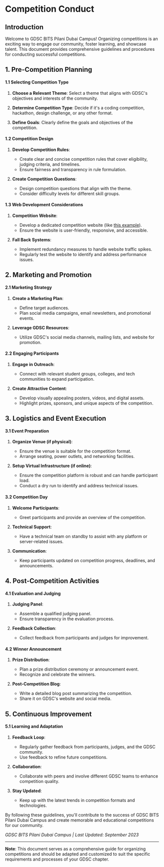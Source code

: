 # Competition Conduct

## Introduction
Welcome to GDSC BITS Pilani Dubai Campus! Organizing competitions is an exciting way to engage our community, foster learning, and showcase talent. This document provides comprehensive guidelines and procedures for conducting successful competitions.

## 1. Pre-Competition Planning

#### 1.1 Selecting Competition Type
1. **Choose a Relevant Theme**: Select a theme that aligns with GDSC's objectives and interests of the community.

2. **Determine Competition Type**: Decide if it's a coding competition, hackathon, design challenge, or any other format.

3. **Define Goals**: Clearly define the goals and objectives of the competition.

#### 1.2 Competition Design
1. **Develop Competition Rules**:
   - Create clear and concise competition rules that cover eligibility, judging criteria, and timelines.
   - Ensure fairness and transparency in rule formulation.

2. **Create Competition Questions**:
   - Design competition questions that align with the theme.
   - Consider difficulty levels for different skill groups.

#### 1.3 Web Development Considerations
1. **Competition Website**:
   - Develop a dedicated competition website (like [this example](https://gdschunt.pythonanywhere.com/)).
   - Ensure the website is user-friendly, responsive, and accessible.

2. **Fall Back Systems**:
   - Implement redundancy measures to handle website traffic spikes.
   - Regularly test the website to identify and address performance issues.

## 2. Marketing and Promotion

#### 2.1 Marketing Strategy
1. **Create a Marketing Plan**:
   - Define target audiences.
   - Plan social media campaigns, email newsletters, and promotional events.

2. **Leverage GDSC Resources**:
   - Utilize GDSC's social media channels, mailing lists, and website for promotion.

#### 2.2 Engaging Participants
1. **Engage in Outreach**:
   - Connect with relevant student groups, colleges, and tech communities to expand participation.

2. **Create Attractive Content**:
   - Develop visually appealing posters, videos, and digital assets.
   - Highlight prizes, sponsors, and unique aspects of the competition.

## 3. Logistics and Event Execution

#### 3.1 Event Preparation
1. **Organize Venue (if physical)**:
   - Ensure the venue is suitable for the competition format.
   - Arrange seating, power outlets, and networking facilities.

2. **Setup Virtual Infrastructure (if online)**:
   - Ensure the competition platform is robust and can handle participant load.
   - Conduct a dry run to identify and address technical issues.

#### 3.2 Competition Day
1. **Welcome Participants**:
   - Greet participants and provide an overview of the competition.

2. **Technical Support**:
   - Have a technical team on standby to assist with any platform or server-related issues.

3. **Communication**:
   - Keep participants updated on competition progress, deadlines, and announcements.

## 4. Post-Competition Activities

#### 4.1 Evaluation and Judging
1. **Judging Panel**:
   - Assemble a qualified judging panel.
   - Ensure transparency in the evaluation process.

2. **Feedback Collection**:
   - Collect feedback from participants and judges for improvement.

#### 4.2 Winner Announcement
1. **Prize Distribution**:
   - Plan a prize distribution ceremony or announcement event.
   - Recognize and celebrate the winners.

2. **Post-Competition Blog**:
   - Write a detailed blog post summarizing the competition.
   - Share it on GDSC's website and social media.

## 5. Continuous Improvement

#### 5.1 Learning and Adaptation
1. **Feedback Loop**:
   - Regularly gather feedback from participants, judges, and the GDSC community.
   - Use feedback to refine future competitions.

2. **Collaboration**:
   - Collaborate with peers and involve different GDSC teams to enhance competition quality.

3. **Stay Updated**:
   - Keep up with the latest trends in competition formats and technologies.

By following these guidelines, you'll contribute to the success of GDSC BITS Pilani Dubai Campus and create memorable and educational competitions for our community.

*GDSC BITS Pilani Dubai Campus | Last Updated: September 2023*

---

**Note**: This document serves as a comprehensive guide for organizing competitions and should be adapted and customized to suit the specific requirements and processes of your GDSC chapter.

